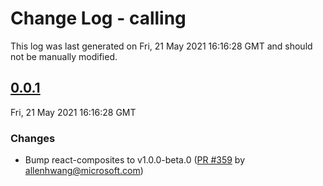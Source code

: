 # Change Log - calling

This log was last generated on Fri, 21 May 2021 16:16:28 GMT and should not be manually modified.

<!-- Start content -->

## [0.0.1](https://github.com/azure/communication-ui-sdk/tree/calling_v0.0.1)

Fri, 21 May 2021 16:16:28 GMT

### Changes

- Bump react-composites to v1.0.0-beta.0 ([PR #359](https://github.com/azure/communication-ui-sdk/pull/359) by allenhwang@microsoft.com)
